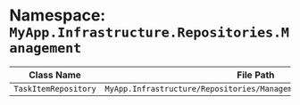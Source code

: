 # Namespace: `MyApp.Infrastructure.Repositories.Management`

| Class Name | File Path | Inherits From |
|------------|-----------|---------------|
| `TaskItemRepository` | `MyApp.Infrastructure/Repositories/Management/TaskItemRepository.cs` | `ITaskItemRepository` |

